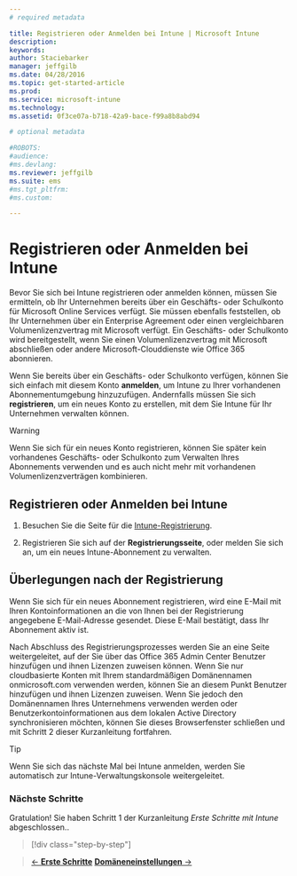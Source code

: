 ```yaml
---
# required metadata

title: Registrieren oder Anmelden bei Intune | Microsoft Intune
description:
keywords:
author: Staciebarker
manager: jeffgilb
ms.date: 04/28/2016
ms.topic: get-started-article
ms.prod:
ms.service: microsoft-intune
ms.technology:
ms.assetid: 0f3ce07a-b718-42a9-bace-f99a8b8abd94

# optional metadata

#ROBOTS:
#audience:
#ms.devlang:
ms.reviewer: jeffgilb
ms.suite: ems
#ms.tgt_pltfrm:
#ms.custom:

---
```



# Registrieren oder Anmelden bei Intune
Bevor Sie sich bei Intune registrieren oder anmelden können, müssen Sie ermitteln, ob Ihr Unternehmen bereits über ein Geschäfts- oder Schulkonto für Microsoft Online Services verfügt. Sie müssen ebenfalls feststellen, ob Ihr Unternehmen über ein Enterprise Agreement oder einen vergleichbaren Volumenlizenzvertrag mit Microsoft verfügt. Ein Geschäfts- oder Schulkonto wird bereitgestellt, wenn Sie einen Volumenlizenzvertrag mit Microsoft abschließen oder andere Microsoft-Clouddienste wie Office 365 abonnieren.

Wenn Sie bereits über ein Geschäfts- oder Schulkonto verfügen, können Sie sich einfach mit diesem Konto **anmelden**, um Intune zu Ihrer vorhandenen Abonnementumgebung hinzuzufügen. Andernfalls müssen Sie sich **registrieren**, um ein neues Konto zu erstellen, mit dem Sie Intune für Ihr Unternehmen verwalten können.

>[!WARNING]
>Wenn Sie sich für ein neues Konto registrieren, können Sie später kein vorhandenes Geschäfts- oder Schulkonto zum Verwalten Ihres Abonnements verwenden und es auch nicht mehr mit vorhandenen Volumenlizenzverträgen kombinieren.

## Registrieren oder Anmelden bei Intune

1.  Besuchen Sie die Seite für die [Intune-Registrierung](https://portal.office.com/Signup/Signup.aspx?OfferId=40BE278A-DFD1-470a-9EF7-9F2596EA7FF9&dl=INTUNE_A&ali=1#0%20).

2.  Registrieren Sie sich auf der **Registrierungsseite**, oder melden Sie sich an, um ein neues Intune-Abonnement zu verwalten.

## Überlegungen nach der Registrierung
Wenn Sie sich für ein neues Abonnement registrieren, wird eine E-Mail mit Ihren Kontoinformationen an die von Ihnen bei der Registrierung angegebene E-Mail-Adresse gesendet. Diese E-Mail bestätigt, dass Ihr Abonnement aktiv ist.

Nach Abschluss des Registrierungsprozesses werden Sie an eine Seite weitergeleitet, auf der Sie über das Office 365 Admin Center Benutzer hinzufügen und ihnen Lizenzen zuweisen können. Wenn Sie nur cloudbasierte Konten mit Ihrem standardmäßigen Domänennamen onmicrosoft.com verwenden werden, können Sie an diesem Punkt Benutzer hinzufügen und ihnen Lizenzen zuweisen. Wenn Sie jedoch den Domänennamen Ihres Unternehmens verwenden werden oder Benutzerkontoinformationen aus dem lokalen Active Directory synchronisieren möchten, können Sie dieses Browserfenster schließen und mit Schritt 2 dieser Kurzanleitung fortfahren.

>[!TIP]
> Wenn Sie sich das nächste Mal bei Intune anmelden, werden Sie automatisch zur Intune-Verwaltungskonsole weitergeleitet.

### Nächste Schritte
Gratulation! Sie haben Schritt 1 der Kurzanleitung *Erste Schritte mit Intune* abgeschlossen..

>[!div class="step-by-step"]

>[&larr; **Erste Schritte**](.\start-with-a-paid-subscription-to-microsoft-intune.md)     [**Domäneneinstellungen** &rarr;](.\start-with-a-paid-subscription-to-microsoft-intune-step-2.md)  


<!--HONumber=May16_HO1-->


